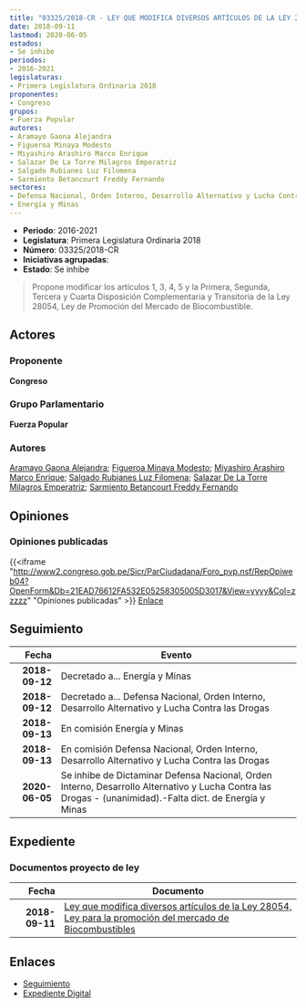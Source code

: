 ```yaml
---
title: "03325/2018-CR - LEY QUE MODIFICA DIVERSOS ARTÍCULOS DE LA LEY 28054, LEY PARA LA PROMOCIÓN DEL MERCADO DE BIOCOMBUSTIBLES"
date: 2018-09-11
lastmod: 2020-06-05
estados:
- Se inhibe
periodos:
- 2016-2021
legislaturas:
- Primera Legislatura Ordinaria 2018
proponentes:
- Congreso
grupos:
- Fuerza Popular
autores:
- Aramayo Gaona Alejandra
- Figueroa Minaya Modesto
- Miyashiro Arashiro Marco Enrique
- Salazar De La Torre Milagros Emperatriz
- Salgado Rubianes Luz Filomena
- Sarmiento Betancourt Freddy Fernando
sectores:
- Defensa Nacional, Orden Interno, Desarrollo Alternativo y Lucha Contra las Drogas
- Energía y Minas
---
```

- **Periodo**: 2016-2021
- **Legislatura**: Primera Legislatura Ordinaria 2018
- **Número**: 03325/2018-CR
- **Iniciativas agrupadas**: 
- **Estado**: Se inhibe

> Propone modificar los artículos 1, 3, 4, 5 y la Primera, Segunda, Tercera y Cuarta Disposición Complementaria y Transitoria de la Ley 28054, Ley de Promoción del Mercado de Biocombustible.


## Actores

### Proponente

**Congreso**

### Grupo Parlamentario

**Fuerza Popular**

### Autores

[Aramayo Gaona Alejandra](mailto:mailto:maramayo@congreso.gob.pe); [Figueroa Minaya Modesto](mailto:mailto:mfigueroam@congreso.gob.pe); [Miyashiro Arashiro Marco Enrique](mailto:mailto:mmiyashiro@congreso.gob.pe); [Salgado Rubianes Luz Filomena](mailto:mailto:lsalgado@congreso.gob.pe); [Salazar De La Torre Milagros Emperatriz](mailto:mailto:msalazard@congreso.gob.pe); [Sarmiento Betancourt Freddy Fernando](mailto:mailto:fsarmiento@congreso.gob.pe)

## Opiniones

### Opiniones publicadas

{{<iframe "http://www2.congreso.gob.pe/Sicr/ParCiudadana/Foro_pvp.nsf/RepOpiweb04?OpenForm&Db=21EAD76612FA532E05258305005D3017&View=yyyy&Col=zzzzz" "Opiniones publicadas" >}}
[Enlace](http://www2.congreso.gob.pe/Sicr/ParCiudadana/Foro_pvp.nsf/RepOpiweb04?OpenForm&Db=21EAD76612FA532E05258305005D3017&View=yyyy&Col=zzzzz)


## Seguimiento

| Fecha | Evento |
|------:|--------|
| **2018-09-12** | Decretado a... Energía y Minas |
| **2018-09-12** | Decretado a... Defensa Nacional, Orden Interno, Desarrollo Alternativo y Lucha Contra las Drogas |
| **2018-09-13** | En comisión Energía y Minas |
| **2018-09-13** | En comisión Defensa Nacional, Orden Interno, Desarrollo Alternativo y Lucha Contra las Drogas |
| **2020-06-05** | Se inhibe de Dictaminar Defensa Nacional, Orden Interno, Desarrollo Alternativo y Lucha Contra las Drogas - (unanimidad).-Falta dict. de Energía y Minas |

## Expediente

### Documentos proyecto de ley

| Fecha | Documento |
|------:|-----------|
| **2018-09-11** | [Ley que modifica diversos artículos de la Ley 28054, Ley para la promoción del mercado de Biocombustibles](http://www.leyes.congreso.gob.pe/Documentos/2016_2021/Proyectos_de_Ley_y_de_Resoluciones_Legislativas/PL0332520180911.pdf) |

## Enlaces

- [Seguimiento](http://www2.congreso.gob.pe/Sicr/TraDocEstProc/CLProLey2016.nsf/f7fff46988ca05b1052578e100829cc7/e90a5a7bfef591b305258305006de810?OpenDocument)
- [Expediente Digital](http://www2.congreso.gob.pe/Sicr/TraDocEstProc/Expvirt_2011.nsf/visbusqptramdoc1621/03325?opendocument)

